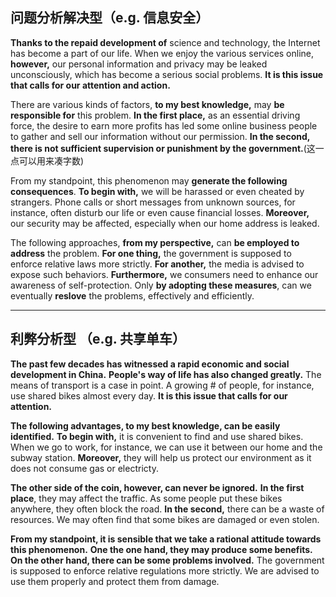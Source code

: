 ## 问题分析解决型（e.g. 信息安全）

**Thanks to the repaid development of** science and technology, the Internet has become a part of our life. When we enjoy the various services online, **however,** our personal information and privacy may be leaked unconsciously, which has become a serious social problems. **It is this issue that calls for our attention and action.**

There are various kinds of factors, **to my best knowledge,** may **be responsible for** this problem. **In the first place,** as an essential driving force, the desire to earn more profits has led some online business people to gather and sell our information without our permission. **In the second,** **there is not sufficient supervision or punishment by the government.**(这一点可以用来凑字数)

From my standpoint, this phenomenon may **generate the following consequences**. **To begin with,** we will be harassed or even cheated by strangers. Phone calls or short messages from unknown sources, for instance, often disturb our life or even cause financial losses. **Moreover,** our security may be affected, especially when our home address is leaked.

The following approaches, **from my perspective,** can **be employed to** **address** the problem. **For one thing,** the government is supposed to enforce relative laws more strictly. **For another,** the media is advised to expose such behaviors. **Furthermore,** we consumers need to enhance our awareness of self-protection. Only **by adopting these measures**, can we eventually **reslove** the problems, effectively and efficiently.

 

------

## 利弊分析型 （e.g. 共享单车）

**The past few decades has witnessed a rapid economic and social development in China.** **People's way of life has also changed greatly.** The means of transport is a case in point. A growing # of people, for instance, use shared bikes almost every day. **It is this issue that calls for our attention.**

**The following advantages, to my best knowledge, can be easily identified.** **To begin with,** it is convenient to find and use shared bikes. When we go to work, for instance, we can use it between our home and the subway station. **Moreover,** they will help us protect our environment as it does not consume gas or electricty.

**The other side of the coin, however, can never be ignored.** **In the first place**, they may affect the traffic. As some people put these bikes anywhere, they often block the road. **In the second,** there can be a waste of resources. We may often find that some bikes are damaged or even stolen.

**From my standpoint, it is sensible that we take a rational attitude towards this phenomenon.** **One the one hand, they may produce some benefits. On the other hand, there can be some problems involved.** The government is supposed to enforce relative regulations more strictly. We are advised to use them properly and protect them from damage.